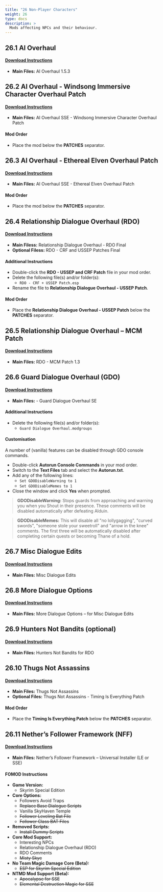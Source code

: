 ```yaml
---
title: "26 Non-Player Characters"
weight: 26
type: docs
description: >
  Mods affecting NPCs and their behaviour.
---
```


## 26.1 AI Overhaul

#### [Download Instructions](https://www.nexusmods.com/skyrimspecialedition/mods/21654?tab=files)

- **Main Files:** AI Overhaul 1.5.3

## 26.2 AI Overhaul - Windsong Immersive Character Overhaul Patch

#### [Download Instructions](https://www.nexusmods.com/skyrimspecialedition/mods/26092?tab=files)

- **Main Files:** AI Overhaul SSE - Windsong Immersive Character Overhaul Patch

#### Mod Order

- Place the mod below the **PATCHES** separator.

## 26.3 AI Overhaul - Ethereal Elven Overhaul Patch

#### [Download Instructions](https://www.nexusmods.com/skyrimspecialedition/mods/26092?tab=files)

- **Main Files:** AI Overhaul SSE - Ethereal Elven Overhaul Patch

#### Mod Order

- Place the mod below the **PATCHES** separator.

## 26.4 Relationship Dialogue Overhaul (RDO)

#### [Download Instructions](https://www.nexusmods.com/skyrimspecialedition/mods/1187?tab=files)

* **Main Filess:** Relationship Dialogue Overhaul - RDO Final
* **Optional Filess:** RDO - CRF and USSEP Patches Final

#### Additional Instructions

* Double-click the **RDO - USSEP and CRF Patch** file in your mod order.
* Delete the following file(s) and/or folder(s):
  * `RDO - CRF + USSEP Patch.esp`
* Rename the file to **Relationship Dialogue Overhaul - USSEP Patch**.

#### Mod Order

* Place the **Relationship Dialogue Overhaul - USSEP Patch** below the **PATCHES** separator.

## 26.5 Relationship Dialogue Overhaul – MCM Patch

#### [Download Instructions](https://www.nexusmods.com/skyrimspecialedition/mods/9951?tab=files)

* **Main Files:** RDO - MCM Patch 1.3

## 26.6 Guard Dialogue Overhaul (GDO)

#### [Download Instructions](https://www.nexusmods.com/skyrimspecialedition/mods/22075?tab=files)

* **Main Files:** - Guard Dialogue Overhaul SE

#### Additional Instructions

* Delete the following file(s) and/or folder(s):
  * `Guard Dialogue Overhaul.modgroups`

#### Customisation

A number of (vanilla) features can be disabled through GDO console commands.

- Double-click **Autorun Console Commands** in your mod order.
- Switch to the **Text Files** tab and select the **Autorun.txt**.
- Add any of the following lines:
  - `Set GDODisableWarning to 1`
  - `Set GDODisableMemes to 1`
- Close the window and click **Yes** when prompted.

> **GDODisableWarning:** Stops guards from approaching and warning you when you Shout in their presence. These comments will be disabled automatically after defeating Alduin.

> **GDODisableMemes:** This will disable all "no lollygagging", "curved swords", "someone stole your sweetroll" and "arrow in the knee" comments. The first three will be automatically disabled after completing certain quests or becoming Thane of a hold.

## 26.7 Misc Dialogue Edits

#### [Download Instructions](https://www.nexusmods.com/skyrimspecialedition/mods/28904?tab=files)

* **Main Files:** Misc Dialogue Edits

## 26.8 More Dialogue Options

#### [Download Instructions](https://www.nexusmods.com/skyrimspecialedition/mods/28905?tab=files)

* **Main Files:** More Dialogue Options – for Misc Dialogue Edits

## 26.9 Hunters Not Bandits (optional)

#### [Download Instructions](https://www.nexusmods.com/skyrimspecialedition/mods/1547?tab=files)

* **Main Files:** Hunters Not Bandits for RDO

## 26.10 Thugs Not Assassins

#### [Download Instructions](https://www.nexusmods.com/skyrimspecialedition/mods/34028?tab=files)

* **Main Files:** Thugs Not Assassins
* **Optional Files:** Thugs Not Assassins - Timing Is Everything Patch

#### Mod Order

- Place the **Timing Is Everything Patch** below the **PATCHES** separator.

## 26.11 Nether’s Follower Framework (NFF)

#### [Download Instructions](https://www.nexusmods.com/skyrimspecialedition/mods/18076?tab=files)

* **Main Files:** Nether’s Follower Framework – Universal Installer (LE or SSE)

#### FOMOD Instructions

* **Game Version:**
  * Skyrim Special Edition
* **Core Options:**
  * Followers Avoid Traps
  * ~~Replace Base Dialogue Scripts~~
  * Vanilla SkyHaven Temple
  * ~~Follower Leveling Bat File~~
  * ~~Follower Class BAT Files~~
* **Removed Scripts:**
  * ~~Install Dummy Scripts~~
* **Core Mod Support:**
  * Interesting NPCs
  * Relationship Dialogue Overhaul (RDO)
  * RDO Comments
  * ~~Misty Skye~~
* **No Team Magic Damage Core (Beta):**
  * ~~ESP for Skyrim Special Edition~~
* **NTMD Mod Support (Beta):**
  * ~~Apocalypse for SSE~~
  * ~~Elemental Destruction Magic for SSE~~